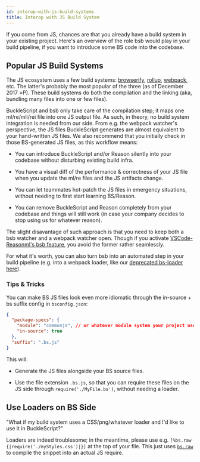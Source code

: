 ```yaml
---
id: interop-with-js-build-systems
title: Interop with JS Build System
---
```


If you come from JS, chances are that you already have a build system in your existing project. Here's an overview of the role bsb would play in your build pipeline, if you want to introduce some BS code into the codebase.

## Popular JS Build Systems

The JS ecosystem uses a few build systems: [browserify](http://browserify.org/), [rollup](https://github.com/rollup/rollup), [webpack](https://webpack.js.org/), etc. The latter's probably the most popular of the three (as of December 2017 =P). These build systems do both the compilation and the linking (aka, bundling many files into one or few files).

BuckleScript and bsb only take care of the compilation step; it maps one ml/re/mli/rei file into one JS output file. As such, in theory, no build system integration is needed from our side. From e.g. the webpack watcher's perspective, the JS files BuckleScript generates are almost equivalent to your hand-written JS files. We also recommend that you initially check in those BS-generated JS files, as this workflow means:

- You can introduce BuckleScript and/or Reason silently into your codebase without disturbing existing build infra.

- You have a visual diff of the performance & correctness of your JS file when you update the ml/re files and the JS artifacts change.

- You can let teammates hot-patch the JS files in emergency situations, without needing to first start learning BS/Reason.

- You can remove BuckleScript and Reason completely from your codebase and things will still work (in case your company decides to stop using us for whatever reason).

The slight disavantage of such approach is that you need to keep both a bsb watcher and a webpack watcher open. Though if you activate [VSCode-Reasonml's bsb feature](https://github.com/reasonml-editor/vscode-reasonml#bsb), you avoid the former rather seamlessly.

For what it's worth, you can also turn bsb into an automated step in your build pipeline (e.g. into a webpack loader, like our [deprecated bs-loader here](https://github.com/reasonml-community/bs-loader)).


### Tips & Tricks

You can make BS JS files look even more idiomatic through the in-source + bs suffix config in `bsconfig.json`:

```json
{
  "package-specs": {
    "module": "commonjs", // or whatever module system your project uses
    "in-source": true
  },
  "suffix": ".bs.js"
}
```

This will:

- Generate the JS files alongside your BS source files.

- Use the file extension `.bs.js`, so that you can require these files on the JS side through `require('./MyFile.bs')`, without needing a loader.

## Use Loaders on BS Side

"What if my build system uses a CSS/png/whatever loader and I'd like to use it in BuckleScript?"

Loaders are indeed troublesome; in the meantime, please use e.g. `[%bs.raw {|require('./myStyles.css')|}]` at the top of your file. This just uses [`bs.raw`](embed-raw-javascript.md) to compile the snippet into an actual JS require.
